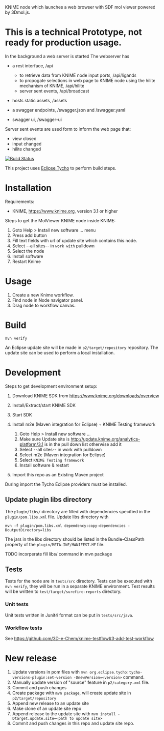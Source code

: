 KNIME node which launches a web browser with SDF mol viewer powered by 3Dmol.js.

# This is a technical Prototype, not ready for production usage.

In the background a web server is started 
The webserver has
* a rest interface, /api

  * to retrieve data from KNIME node input ports, /api/ligands
  * to propogate selections in web page to KNIME node using the hilite mechanism of KNIME, /api/hilite
  * server sent events, /api/broadcast 

* hosts static assets, /assets
* a swagger endpoints, /swagger.json and /swagger.yaml
* swagger ui, /swagger-ui

Server sent events are used form to inform the web page that:

* view closed
* input changed
* hilite changed

[![Build Status](https://travis-ci.org/3D-e-Chem/knime-ws.svg?branch=master)](https://travis-ci.org/3D-e-Chem/knime-ws)

This project uses [Eclipse Tycho](https://www.eclipse.org/tycho/) to perform build steps.

# Installation

Requirements:

* KNIME, https://www.knime.org, version 3.1 or higher

Steps to get the MolViewer KNIME node inside KNIME:

1. Goto Help > Install new software ... menu
2. Press add button
3. Fill text fields with url of update site which contains this node.
4. Select --all sites-- in `work with` pulldown
5. Select the node
6. Install software
7. Restart Knime

# Usage

1. Create a new Knime workflow.
2. Find node in Node navigator panel.
3. Drag node to workflow canvas.

# Build

```
mvn verify
```

An Eclipse update site will be made in `p2/target/repository` repository.
The update site can be used to perform a local installation.

# Development

Steps to get development environment setup:

1. Download KNIME SDK from https://www.knime.org/downloads/overview
2. Install/Extract/start KNIME SDK
3. Start SDK
4. Install m2e (Maven integration for Eclipse) + KNIME Testing framework

    1. Goto Help > Install new software ...
    2. Make sure Update site is http://update.knime.org/analytics-platform/3.1 is in the pull down list otherwise add it
    3. Select --all sites-- in work with pulldown
    4. Select m2e (Maven integration for Eclipse)
    5. Select `KNIME Testing framework`
    6. Install software & restart

5. Import this repo as an Existing Maven project

During import the Tycho Eclipse providers must be installed.


## Update plugin libs directory

The `plugin/libs/` directory are filled with dependencies specified in the `plugin/pom.libs.xml` file. 
Update libs directory with
```
mvn -f plugin/pom.libs.xml dependency:copy-dependencies -DoutputDirectory=libs
```
The jars in the libs directory should be listed in the Bundle-ClassPath property of the `plugin/META-INF/MANIFEST.MF` file. 

TODO incorperate fill libs/ command in mvn package 

## Tests

Tests for the node are in `tests/src` directory.
Tests can be executed with `mvn verify`, they will be run in a separate KNIME environment.
Test results will be written to `test/target/surefire-reports` directory.

### Unit tests

Unit tests written in Junit4 format can be put in `tests/src/java`.

### Workflow tests

See https://github.com/3D-e-Chem/knime-testflow#3-add-test-workflow

# New release

1. Update versions in pom files with `mvn org.eclipse.tycho:tycho-versions-plugin:set-version -DnewVersion=<version>` command.
2. Manually update version of "source" feature in `p2/category.xml` file.
3. Commit and push changes
3. Create package with `mvn package`, will create update site in `p2/target/repository`
4. Append new release to an update site
  1. Make clone of an update site repo
  2. Append release to the update site with `mvn install -Dtarget.update.site=<path to update site>`
5. Commit and push changes in this repo and update site repo.

